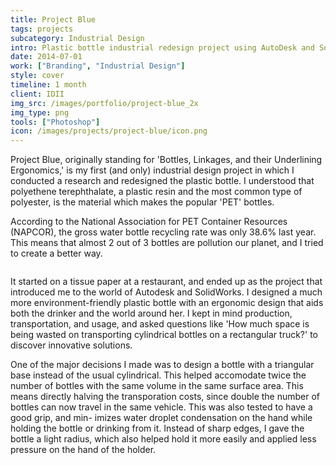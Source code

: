 ```yaml
---
title: Project Blue
tags: projects
subcategory: Industrial Design
intro: Plastic bottle industrial redesign project using AutoDesk and SolidWorks for IDII to reduce environmental impact.
date: 2014-07-01
work: ["Branding", "Industrial Design"]
style: cover
timeline: 1 month
client: IDII
img_src: /images/portfolio/project-blue_2x
img_type: png
tools: ["Photoshop"]
icon: /images/projects/project-blue/icon.png
---
```


Project Blue, originally standing for 'Bottles, Linkages, and their Underlining Ergonomics,' is my first (and only) industrial design project in which I conducted a research and redesigned the plastic bottle. I understood that polyethene terephthalate, a plastic resin and the most common type of polyester, is the material which makes the popular 'PET' bottles.

According to the National Association for PET Container Resources (NAPCOR), the gross water bottle recycling rate was only 38.6% last year. This means that almost 2 out of 3 bottles are pollution our planet, and I tried to create a better way.

<div class="two-images">
  <div><img alt="" src="/images/portfolio/project-blue_2x.png"></div>
  <div><img alt="" src="/images/projects/project-blue/1.png"></div>
</div>

It started on a tissue paper at a restaurant, and ended up as the project that introduced me to the world of Autodesk and SolidWorks. I designed a much more environment-friendly plastic bottle with an ergonomic design that aids both the drinker and the world around her. I kept in mind production, transportation, and usage, and asked questions like 'How much space is being wasted on transporting cylindrical bottles on a rectangular truck?' to discover innovative solutions.

One of the major decisions I made was to design a bottle with a triangular base instead of the usual cylindrical. This helped accomodate twice the number of bottles with the same volume in the same surface area. This means directly halving the transporation costs, since double the number of bottles can now travel in the same vehicle. This was also tested to have a good grip, and min- imizes water droplet condensation on the hand while holding the bottle or drinking from it. Instead of sharp edges, I gave the bottle a light radius, which also helped hold it more easily and applied less pressure on the hand of the holder.

<div class="two-images">
  <div><img alt="" src="/images/projects/project-blue/2.jpg"></div>
  <div><img alt="" src="/images/projects/project-blue/3.jpg"></div>
</div>
<div class="two-images">
  <div><img alt="" src="/images/projects/project-blue/4.jpg"></div>
  <div><img alt="" src="/images/projects/project-blue/5.jpg"></div>
</div>
<div class="two-images">
  <div><img alt="" src="/images/projects/project-blue/sketch.jpg"></div>
  <div><img alt="" src="/images/projects/project-blue/sketch2.jpg"></div>
</div>
